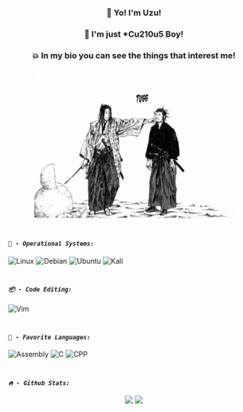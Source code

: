#

<div align="center">
  <h3>👋 Yo! I'm Uzu!</h3>
  <h3> 🤡 I'm just *Cu210u5 Boy! </h3>
  <h3> 💥 In my bio you can see the things that interest me! </h3>
</div>

<p align="center"><img width = 400 src="meme.gif"></p>

#

#### _```🚀 - Operational Systems:```_
![Linux](https://img.shields.io/badge/Linux-FCC624?style=for-the-badge&logo=linux&logoColor=black)
![Debian](https://img.shields.io/badge/Debian-D70A53?style=for-the-badge&logo=debian&logoColor=white)
![Ubuntu](https://img.shields.io/badge/Ubuntu-E95420?style=for-the-badge&logo=ubuntu&logoColor=white)
![Kali](https://img.shields.io/badge/Kali_Linux-557C94?style=for-the-badge&logo=kali-linux&logoColor=white)

#

#### _```📦 - Code Editing:```_
![Vim](https://img.shields.io/badge/VIM-%2311AB00.svg?style=for-the-badge&logo=vim&logoColor=white)

#

#### _```👾 - Favorite Languages:```_
![Assembly](https://img.shields.io/badge/_-ASM-6E4C13.svg?style=for-the-badge)
![C](https://img.shields.io/badge/c-%2300599C.svg?style=for-the-badge&logo=c&logoColor=white)
![CPP](https://img.shields.io/badge/c++-%2300599C.svg?style=for-the-badge&logo=c%2B%2B&logoColor=white)

#

#### _```🔥 - Github Stats:```_ 
<div align="center">
  <img src="https://github-readme-stats.vercel.app/api?username=hellouzu&theme=tokyonight">
  <img src="https://github-readme-stats.vercel.app/api/top-langs/?username=hellouzu&theme=tokyonight">
</div>

#
